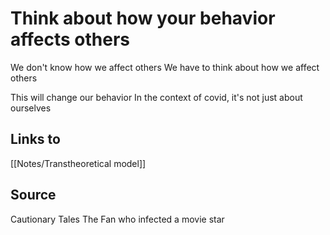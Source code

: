 # Think about how your behavior affects others 

We don't know how we affect others
We have to think about how we affect others

This will change our behavior
In the context of covid, it's not just about ourselves

## Links to
[[Notes/Transtheoretical model]]

## Source
Cautionary Tales
The Fan who infected a movie star